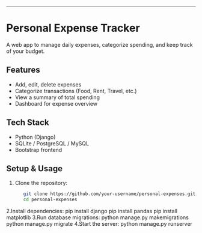 
---

# Personal Expense Tracker

A web app to manage daily expenses, categorize spending, and keep track of your budget.

## Features
- Add, edit, delete expenses
- Categorize transactions (Food, Rent, Travel, etc.)
- View a summary of total spending
- Dashboard for expense overview

## Tech Stack
- Python (Django)
- SQLite / PostgreSQL / MySQL
- Bootstrap frontend

## Setup & Usage
1. Clone the repository:
   ```bash
      git clone https://github.com/your-username/personal-expenses.git
      cd personal-expenses
2.Install dependencies:
      pip install django
      pip install pandas
      pip install matplotlib
3.Run database migrations:
      python manage.py makemigrations
      python manage.py migrate
4.Start the server:
      python manage.py runserver
  
  
